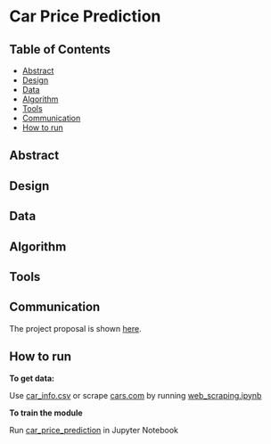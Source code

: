 # Car Price Prediction

## Table of Contents
- [Abstract](#link-part-1)
- [Design](#link-part-2)
- [Data](#link-part-3)
- [Algorithm](#link-part-4)
- [Tools](#link-part-5)
- [Communication](#link-part-6)
- [How to run](#link-part-7)

## <a name="link-part-1">Abstract</a>



## <a name="link-part-2">Design</a>



## <a name="link-part-3">Data</a>



## <a name="link-part-4">Algorithm</a>



## <a name="link-part-5">Tools</a>



## <a name="link-part-6">Communication</a>

The project proposal is shown [here](/proposal.md).

## <a name="link-part-7">How to run</a>

**To get data:**

Use [car_info.csv](/car_info.csv) or scrape [cars.com](https://www.cars.com) by running [web_scraping.ipynb](/web_scraping.ipynb)

**To train the module**

Run [car_price_prediction](/car_price_prediction.ipynb) in Jupyter Notebook

